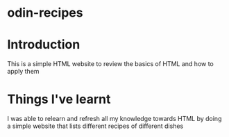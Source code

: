 # odin-recipes

# Introduction
This is a simple HTML website to review the basics of HTML and how to apply them


# Things I've learnt
I was able to relearn and refresh all my knowledge towards HTML by doing a simple website that lists different recipes of different dishes